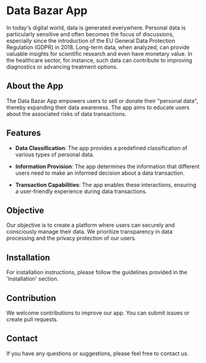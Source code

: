 # Data Bazar App

In today's digital world, data is generated everywhere. Personal data is particularly sensitive and often becomes the focus of discussions, especially since the introduction of the EU General Data Protection Regulation (GDPR) in 2018. Long-term data, when analyzed, can provide valuable insights for scientific research and even have monetary value. In the healthcare sector, for instance, such data can contribute to improving diagnostics or advancing treatment options.

## About the App

The Data Bazar App empowers users to sell or donate their "personal data", thereby expanding their data awareness. The app aims to educate users about the associated risks of data transactions.

## Features

- **Data Classification**: The app provides a predefined classification of various types of personal data.

- **Information Provision**: The app determines the information that different users need to make an informed decision about a data transaction.

- **Transaction Capabilities**: The app enables these interactions, ensuring a user-friendly experience during data transactions.

## Objective

Our objective is to create a platform where users can securely and consciously manage their data. We prioritize transparency in data processing and the privacy protection of our users.

## Installation

For installation instructions, please follow the guidelines provided in the 'Installation' section.

## Contribution

We welcome contributions to improve our app. You can submit issues or create pull requests.

## Contact

If you have any questions or suggestions, please feel free to contact us.
